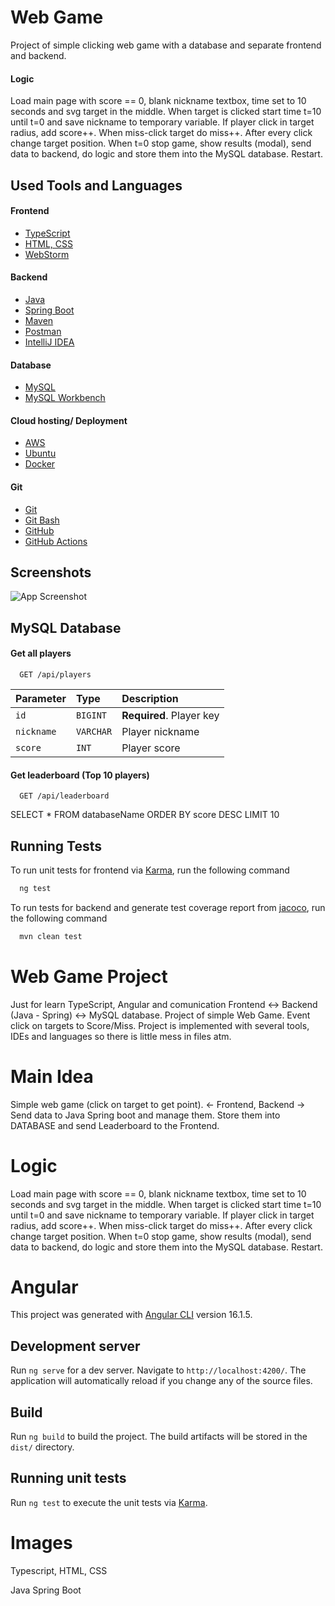 # Web Game

Project of simple clicking web game with a database and separate frontend and backend.

#### Logic
Load main page with score == 0, blank nickname textbox, time set to 10 seconds and svg target in the middle. When target is clicked start time t=10 until t=0 and save nickname to temporary variable. If player click in target radius, add score++. When miss-click target do miss++. After every click change target position. When t=0 stop game, show results (modal), send data to backend, do logic and store them into the MySQL database. Restart.

## Used Tools and Languages

#### Frontend
- [TypeScript](https://www.typescriptlang.org/)
- [HTML, CSS](https://html.com/)
- [WebStorm](https://www.jetbrains.com/webstorm/)
#### Backend
- [Java](https://www.java.com/en/)
- [Spring Boot](https://spring.io/projects/spring-boot)
- [Maven](https://maven.apache.org/)
- [Postman](https://www.postman.com/)
- [IntelliJ IDEA](https://www.jetbrains.com/idea/)
#### Database
- [MySQL](https://www.mysql.com/)
- [MySQL Workbench](https://www.mysql.com/products/workbench/)
#### Cloud hosting/ Deployment
- [AWS](https://aws.amazon.com/)
- [Ubuntu](https://ubuntu.com/aws)
- [Docker](https://www.docker.com/)
#### Git
- [Git](https://git-scm.com/)
- [Git Bash](https://gitforwindows.org/)
- [GitHub](https://github.com/)
- [GitHub Actions](https://github.com/features/actions)

## Screenshots

![App Screenshot](https://via.placeholder.com/700x100?text=Not+Added+Yet)

## MySQL Database

#### Get all players

```http
  GET /api/players
```

| Parameter | Type     | Description                |
| :-------- | :------- | :------------------------- |
| `id` | `BIGINT` | **Required**. Player key |
| `nickname` | `VARCHAR` | Player nickname |
| `score` | `INT` | Player score |

#### Get leaderboard (Top 10 players)

```http
  GET /api/leaderboard
```

SELECT * FROM databaseName ORDER BY score DESC LIMIT 10

## Running Tests

To run unit tests for frontend via [Karma](https://karma-runner.github.io), run the following command

```bash
  ng test
```

To run tests for backend and generate test coverage report from [jacoco](https://www.jacoco.org/jacoco/trunk/index.html), run the following command

```bash
  mvn clean test
```






# Web Game Project

Just for learn TypeScript, Angular and comunication Frontend <-> Backend (Java - Spring) <-> MySQL database. Project of simple Web Game. Event click on targets to Score/Miss. Project is implemented with several tools, IDEs and languages so there is little mess in files atm.

# Main Idea
Simple web game (click on target to get point). <- Frontend, Backend -> Send data to Java Spring boot and manage them. Store them into DATABASE and send Leaderboard to the Frontend.

# Logic
Load main page with score == 0, blank nickname textbox, time set to 10 seconds and svg target in the middle. When target is clicked start time t=10 until t=0 and save nickname to temporary variable. If player click in target radius, add score++. When miss-click target do miss++. After every click change target position. When t=0 stop game, show results (modal), send data to backend, do logic and store them into the MySQL database. Restart.

# Angular

This project was generated with [Angular CLI](https://github.com/angular/angular-cli) version 16.1.5.

## Development server

Run `ng serve` for a dev server. Navigate to `http://localhost:4200/`. The application will automatically reload if you change any of the source files.

## Build

Run `ng build` to build the project. The build artifacts will be stored in the `dist/` directory.

## Running unit tests

Run `ng test` to execute the unit tests via [Karma](https://karma-runner.github.io).

# Images

Typescript, HTML, CSS

Java Spring Boot
